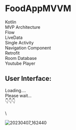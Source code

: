 # FoodAppMVVM
Kotlin \
MVP Architecture \
Flow \
LiveData \
Single Activity \
Navigation Component \
Retrofit \
Room Database \
Youtube Player 

## User Interface: 
Loading.... \
Please wait... \
👇👇👇 \
\
\

![20230407_162440](https://user-images.githubusercontent.com/85625209/230605158-9abb45e9-0b1a-4b6d-8e7d-520950cad352.gif)
